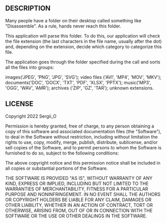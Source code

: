 
## DESCRIPTION

Many people have a folder on their desktop called something like "Disassemble". As a rule, hands never reach this folder.

This application will parse this folder. To do this, our application will check the file extension (the last characters
in the file name, usually after the dot) and, depending on the extension, decide which category to categorize this file.

The application goes through the folder specified during the call and sorts all the files into groups:

images('JPEG', 'PNG', 'JPG', 'SVG'); video files ('AVI', 'MP4', 'MOV', 'MKV');
documents('DOC', 'DOCX', 'TXT', 'PDF', 'XLSX', 'PPTX'); music('MP3', 'OGG', 'WAV', 'AMR');
archives ('ZIP', 'GZ', 'TAR');
unknown extensions.

## LICENSE

Copyright 2022 Sergii_O

Permission is hereby granted, free of charge, to any person obtaining a copy of this software and associated
documentation files (the "Software"), to deal in the Software without restriction, including without limitation
the rights to use, copy, modify, merge, publish, distribute, sublicense, and/or sell copies of the Software,
and to permit persons to whom the Software is furnished to do so, subject to the following conditions:

The above copyright notice and this permission notice shall be included in all copies or substantial portions of 
the Software.

THE SOFTWARE IS PROVIDED "AS IS", WITHOUT WARRANTY OF ANY KIND, EXPRESS OR IMPLIED, INCLUDING BUT NOT LIMITED TO
THE WARRANTIES OF MERCHANTABILITY, FITNESS FOR A PARTICULAR PURPOSE AND NONINFRINGEMENT. IN NO EVENT SHALL THE
AUTHORS OR COPYRIGHT HOLDERS BE LIABLE FOR ANY CLAIM, DAMAGES OR OTHER LIABILITY, WHETHER IN AN ACTION OF CONTRACT,
TORT OR OTHERWISE, ARISING FROM, OUT OF OR IN CONNECTION WITH THE SOFTWARE OR THE USE OR OTHER DEALINGS
IN THE SOFTWARE.